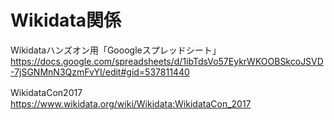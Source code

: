 

# Wikidata関係
Wikidataハンズオン用「Gooogleスプレッドシート」
https://docs.google.com/spreadsheets/d/1ibTdsVo57EykrWKOOBSkcoJSVD-7jSGNMnN3QzmFvYI/edit#gid=537811440

WikidataCon2017　
https://www.wikidata.org/wiki/Wikidata:WikidataCon_2017

